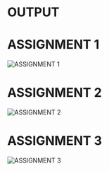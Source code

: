 # OUTPUT
# ASSIGNMENT 1
![ASSIGNMENT 1](https://github.com/ShivangSaxena05/Java-Script/assets/82094331/70632211-2f50-4fcb-b8b1-aa9d940e558a)
# ASSIGNMENT 2
![ASSIGNMENT 2](https://github.com/ShivangSaxena05/Java-Script/assets/82094331/b8907d38-ad12-4279-a36f-c6839f0a1513)
# ASSIGNMENT 3
![ASSIGNMENT 3](https://github.com/ShivangSaxena05/Java-Script/assets/82094331/5a9d1510-de5f-4415-87ba-fc73f7e85992)
